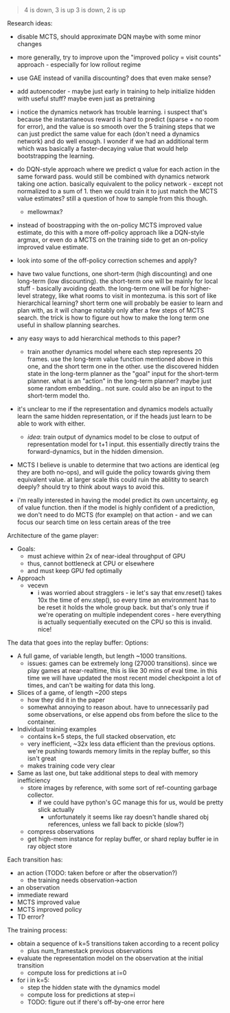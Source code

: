 
> 4 is down, 3 is up
3 is down, 2 is up



Research ideas:
- disable MCTS, should approximate DQN maybe with some minor changes
- more generally, try to improve upon the "improved policy = visit counts" approach - especially for low rollout regime
- use GAE instead of vanilla discounting? does that even make sense?
- add autoencoder - maybe just early in training to help initialize hidden with useful stuff? maybe even just as pretraining
- i notice the dynamics network has trouble learning. i suspect that's because the instantaneous reward is hard to predict (sparse + no room for error), and the value is so smooth over the 5 training steps that we can just predict the same value for each (don't need a dynamics network) and do well enough. I wonder if we had an additional term which was basically a faster-decaying value that would help bootstrapping the learning.
- do DQN-style approach where we predict q value for each action in the same forward pass. would still be combined with dynamics network taking one action. basically equivalent to the policy network - except not normalized to a sum of 1. then we could train it to just match the MCTS value estimates? still a question of how to sample from this though.
    - mellowmax?
- instead of boostrapping with the on-policy MCTS improved value estimate, do this with a more off-policy approach like a DQN-style argmax, or even do a MCTS on the training side to get an on-policy improved value estimate.
- look into some of the off-policy correction schemes and apply?
- have two value functions, one short-term (high discounting) and one long-term (low discounting). the short-term one will be mainly for local stuff - basically avoiding death. the long-term one will be for higher-level strategy, like what rooms to visit in montezuma. is this sort of like hierarchical learning? short term one will probably be easier to learn and plan with, as it will change notably only after a few steps of MCTS search. the trick is how to figure out how to make the long term one useful in shallow planning searches.
- any easy ways to add hierarchical methods to this paper?
    - train another dynamics model where each step represents 20 frames. use the long-term value function mentioned above in this one, and the short term one in the other. use the discovered hidden state in the long-term planner as the "goal" input for the short-term planner. what is an "action" in the long-term planner? maybe just some random embedding.. not sure. could also be an input to the short-term model tho.

- it's unclear to me if the representation and dynamics models actually learn the same hidden representation, or if the heads just learn to be able to work with either.
    - *idea*: train output of dynamics model to be close to output of representation model for t+1 input. this essentially directly trains the forward-dynamics, but in the hidden dimension.

- MCTS I believe is unable to determine that two actions are identical (eg they are both no-ops), and will guide the policy towards giving them equivalent value. at larger scale this could ruin the ablitity to search deeply? should try to think about ways to avoid this.

- i'm really interested in having the model predict its own uncertainty, eg of value function. then if the model is highly confident of a prediction, we don't need to do MCTS (for example) on that action - and we can focus our search time on less certain areas of the tree


Architecture of the game player:
- Goals: 
    - must achieve within 2x of near-ideal throughput of GPU
    - thus, cannot bottleneck at CPU or elsewhere
    - and must keep GPU fed optimally
- Approach
    - vecevn
        - i was worried about stragglers - ie let's say that env.reset() takes 10x the time of env.step(), so every time an environment has to be reset it holds the whole group back. but that's only true if we're operating on multiple independent cores - here everything is actually sequentially executed on the CPU so this is invalid. nice!


The data that goes into the replay buffer:
Options:
- A full game, of variable length, but length ~1000 transitions.
    - issues: games can be extremely long (27000 transitions). since we play games at near-realtime, this is like 30 mins of eval time. in this time we will have updated the most recent model checkpoint a lot of times, and can't be waiting for data this long.
- Slices of a game, of length ~200 steps
    - how they did it in the paper
    - somewhat annoying to reason about. have to unnecessarily pad some observations, or else append obs from before the slice to the container.
- Individual training examples
    - contains k=5 steps, the full stacked observation, etc
    - very inefficient, ~32x less data efficient than the previous options. we're pushing towards memory limits in the replay buffer, so this isn't great
    - makes training code very clear
- Same as last one, but take additional steps to deal with memory inefficiency
    - store images by reference, with some sort of ref-counting garbage collector.
        - if we could have python's GC manage this for us, would be pretty slick actually
            - unfortunately it seems like ray doesn't handle shared obj references, unless we fall back to pickle (slow?)
    - compress observations
    - get high-mem instance for replay buffer, or shard replay buffer ie in ray object store



Each transition has:
- an action (TODO: taken before or after the observation?)
    - the training needs observation->action
- an observation
- immediate reward
- MCTS improved value
- MCTS improved policy
- TD error?


The training process:
- obtain a sequence of k=5 transitions taken according to a recent policy
    - plus num_framestack previous observations
- evaluate the representation model on the observation at the initial transition
    - compute loss for predictions at i=0
- for i in k=5:
    - step the hidden state with the dynamics model
    - compute loss for predictions at step=i
    - TODO: figure out if there's off-by-one error here



